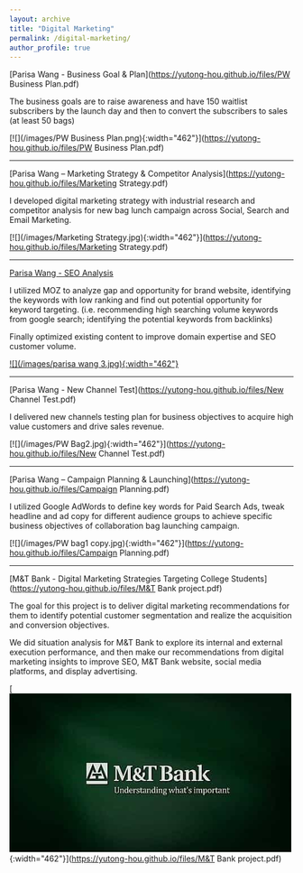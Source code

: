 ```yaml
---
layout: archive
title: "Digital Marketing"
permalink: /digital-marketing/
author_profile: true
---
```


[Parisa Wang - Business Goal & Plan](https://yutong-hou.github.io/files/PW Business Plan.pdf)

The business goals are to raise awareness and have 150 waitlist subscribers by the launch day and then to convert the subscribers to sales (at least 50 bags)

[![](/images/PW Business Plan.png){:width="462"}](https://yutong-hou.github.io/files/PW Business Plan.pdf)

---

[Parisa Wang – Marketing Strategy & Competitor Analysis](https://yutong-hou.github.io/files/Marketing Strategy.pdf)

I developed digital marketing strategy with industrial research and competitor analysis for new bag lunch campaign across Social, Search and Email Marketing.

[![](/images/Marketing Strategy.jpg){:width="462"}](https://yutong-hou.github.io/files/Marketing Strategy.pdf)

---

[Parisa Wang - SEO Analysis](https://yutong-hou.github.io/files/SEO.pdf)

I utilized MOZ to analyze gap and opportunity for brand website, identifying the keywords with low ranking and find out potential opportunity for keyword targeting. (i.e. recommending high searching volume keywords from google search; identifying the potential keywords from backlinks)

Finally optimized existing content to improve domain expertise and SEO customer volume.

[![](/images/parisa wang 3.jpg){:width="462"}](https://yutong-hou.github.io/files/SEO.pdf)

---

[Parisa Wang - New Channel Test](https://yutong-hou.github.io/files/New Channel Test.pdf)

I delivered new channels testing plan for business objectives to acquire high value customers and drive sales revenue.

[![](/images/PW Bag2.jpg){:width="462"}](https://yutong-hou.github.io/files/New Channel Test.pdf)

---

[Parisa Wang – Campaign Planning & Launching](https://yutong-hou.github.io/files/Campaign Planning.pdf)

I utilized Google AdWords to define key words for Paid Search Ads, tweak headline and ad copy for different audience groups to achieve specific business objectives of collaboration bag launching campaign.


[![](/images/PW bag1 copy.jpg){:width="462"}](https://yutong-hou.github.io/files/Campaign Planning.pdf)

---

[M&T Bank - Digital Marketing Strategies Targeting College Students](https://yutong-hou.github.io/files/M&T Bank project.pdf)

The goal for this project is to deliver digital marketing recommendations for them to identify potential customer segmentation and realize the acquisition and conversion objectives.

We did situation analysis for M&T Bank to explore its internal and external execution performance, and then make our recommendations from digital marketing insights to improve SEO, M&T Bank website, social media platforms, and display advertising. 


[![](/images/mt-logo1-sm.jpg){:width="462"}](https://yutong-hou.github.io/files/M&T Bank project.pdf)